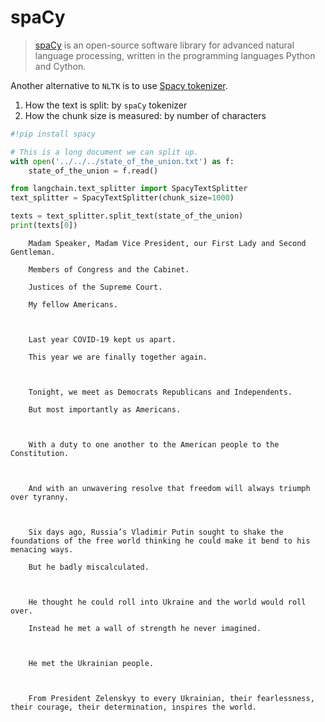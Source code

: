# spaCy

>[spaCy](https://spacy.io/) is an open-source software library for advanced natural language processing, written in the programming languages Python and Cython.

Another alternative to `NLTK` is to use [Spacy tokenizer](https://spacy.io/api/tokenizer).

1. How the text is split: by `spaCy` tokenizer
2. How the chunk size is measured: by number of characters

<!-- WARNING: THIS FILE WAS AUTOGENERATED! DO NOT EDIT! Instead, edit the notebook w/the location & name as this file. -->


```python
#!pip install spacy
```


```python
# This is a long document we can split up.
with open('../../../state_of_the_union.txt') as f:
    state_of_the_union = f.read()
```


```python
from langchain.text_splitter import SpacyTextSplitter
text_splitter = SpacyTextSplitter(chunk_size=1000)
```


```python
texts = text_splitter.split_text(state_of_the_union)
print(texts[0])
```

<CodeOutputBlock lang="python">

```
    Madam Speaker, Madam Vice President, our First Lady and Second Gentleman.
    
    Members of Congress and the Cabinet.
    
    Justices of the Supreme Court.
    
    My fellow Americans.  
    
    
    
    Last year COVID-19 kept us apart.
    
    This year we are finally together again. 
    
    
    
    Tonight, we meet as Democrats Republicans and Independents.
    
    But most importantly as Americans. 
    
    
    
    With a duty to one another to the American people to the Constitution. 
    
    
    
    And with an unwavering resolve that freedom will always triumph over tyranny. 
    
    
    
    Six days ago, Russia’s Vladimir Putin sought to shake the foundations of the free world thinking he could make it bend to his menacing ways.
    
    But he badly miscalculated. 
    
    
    
    He thought he could roll into Ukraine and the world would roll over.
    
    Instead he met a wall of strength he never imagined. 
    
    
    
    He met the Ukrainian people. 
    
    
    
    From President Zelenskyy to every Ukrainian, their fearlessness, their courage, their determination, inspires the world.
```

</CodeOutputBlock>
